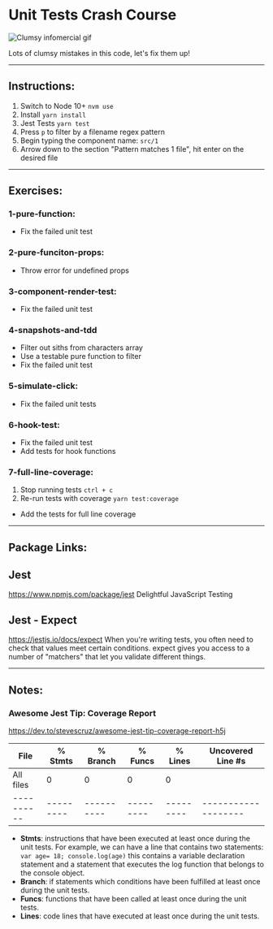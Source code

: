 # Unit Tests Crash Course

![Clumsy infomercial gif](https://i.pinimg.com/originals/f8/cc/8f/f8cc8fefcd977a03aabd0a374fb9969f.gif)

Lots of clumsy mistakes in this code, let's fix them up!

---

## Instructions:

1. Switch to Node 10+
   `nvm use`
2. Install
   `yarn install`
3. Jest Tests
   `yarn test`
4. Press `p` to filter by a filename regex pattern
5. Begin typing the component name: `src/1`
6. Arrow down to the section "Pattern matches 1 file", hit enter on the desired file

---

## Exercises:

### 1-pure-function:

- Fix the failed unit test

### 2-pure-funciton-props:

- Throw error for undefined props

### 3-component-render-test:

- Fix the failed unit test

### 4-snapshots-and-tdd

- Filter out siths from characters array
- Use a testable pure function to filter
- Fix the failed unit test

### 5-simulate-click:

- Fix the failed unit tests

### 6-hook-test:

- Fix the failed unit test
- Add tests for hook functions

### 7-full-line-coverage:

1. Stop running tests
   `ctrl + c`
2. Re-run tests with coverage
   `yarn test:coverage`

- Add the tests for full line coverage

---

## Package Links:

## Jest

https://www.npmjs.com/package/jest
Delightful JavaScript Testing

## Jest - Expect

https://jestjs.io/docs/expect
When you're writing tests, you often need to check that values meet certain conditions. expect gives you access to a number of "matchers" that let you validate different things.

---

## Notes:

### Awesome Jest Tip: Coverage Report

https://dev.to/stevescruz/awesome-jest-tip-coverage-report-h5j

| File       | % Stmts   | % Branch   | % Funcs   | % Lines   | Uncovered Line #s   |
| ---------- | --------- | ---------- | --------- | --------- | ------------------- |
| All files  | 0         | 0          | 0         | 0         |
| ---------- | --------- | ---------- | --------- | --------- | ------------------- |

- **Stmts**: instructions that have been executed at least once during the unit tests. For example, we can have a line that contains two statements: `var age= 18; console.log(age)` this contains a variable declaration statement and a statement that executes the log function that belongs to the console object.
- **Branch**: if statements which conditions have been fulfilled at least once during the unit tests.
- **Funcs**: functions that have been called at least once during the unit tests.
- **Lines**: code lines that have executed at least once during the unit tests.
